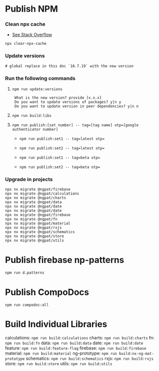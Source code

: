 # Publish NPM


### Clean npx cache

- [See Stack Overflow](https://stackoverflow.com/questions/63510325/how-can-i-clear-the-central-cache-for-npx)

```angular2html
npx clear-npx-cache
```

### Update versions
```
# global replace in this doc `16.7.19` with the new version

```

### Run the following commands

1. `npm run update:versions`

    ```
     What is the new version? provide [x.x.x] 
     Do you want to update versions of packages? y|n y
     Do you want to update version in peer dependencies? y|n n
    ```
2. `npm run build:libs`
3. `npm run publish:[set number] -- tag=[tag name] otp=[google authenticator number]`
    - `npm run publish:set1 -- tag=latest otp=`
    - `npm run publish:set2 -- tag=latest otp=`
   
    - `npm run publish:set1 -- tag=beta otp=`
    - `npm run publish:set2 -- tag=beta otp=`


### Upgrade in projects
```
npx nx migrate @ngpat/firebase 
npx nx migrate @ngpat/calculations 
npx nx migrate @ngpat/charts 
npx nx migrate @ngpat/data
npx nx migrate @ngpat/date
npx nx migrate @ngpat/date 
npx nx migrate @ngpat/firebase 
npx nx migrate @ngpat/fn 
npx nx migrate @ngpat/material 
npx nx migrate @ngpat/rxjs 
npx nx migrate @ngpat/schematics 
npx nx migrate @ngpat/store 
npx nx migrate @ngpat/utils
```

# Publish firebase np-patterns
`npm run d.patterns`

# Publish CompoDocs
`npm run compodoc:all`

# Build Individual Libraries

calculations: `npm run build:calculations`
charts: `npm run build:charts`
fn: `npm run build:fn`
data: `npm run build:data`
date: `npm run build:date`
feature: `npm run build:feature-flag`
firebase: `npm run build:firebase`
material: `npm run build:material`
ng-prototype: `npm run build:nx-ng-mat-prototype`
schematics: `npm run build:schematics`
rxjs: `npm run build:rxjs`
store: `npm run build:store`
utils: `npm run build:utils`
